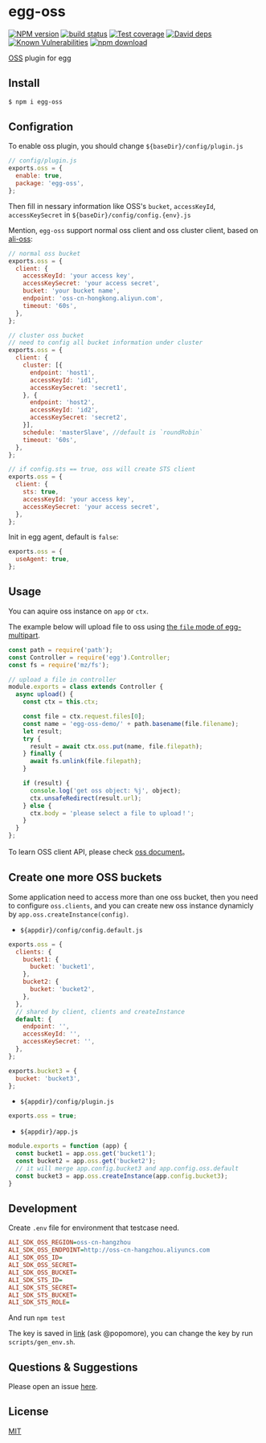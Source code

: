 # egg-oss

[![NPM version][npm-image]][npm-url]
[![build status][travis-image]][travis-url]
[![Test coverage][codecov-image]][codecov-url]
[![David deps][david-image]][david-url]
[![Known Vulnerabilities][snyk-image]][snyk-url]
[![npm download][download-image]][download-url]

[npm-image]: https://img.shields.io/npm/v/egg-oss.svg?style=flat-square
[npm-url]: https://npmjs.org/package/egg-oss
[travis-image]: https://img.shields.io/travis/eggjs/egg-oss.svg?style=flat-square
[travis-url]: https://travis-ci.org/eggjs/egg-oss
[codecov-image]: https://img.shields.io/codecov/c/github/eggjs/egg-oss.svg?style=flat-square
[codecov-url]: https://codecov.io/github/eggjs/egg-oss?branch=master
[david-image]: https://img.shields.io/david/eggjs/egg-oss.svg?style=flat-square
[david-url]: https://david-dm.org/eggjs/egg-oss
[snyk-image]: https://snyk.io/test/npm/egg-oss/badge.svg?style=flat-square
[snyk-url]: https://snyk.io/test/npm/egg-oss
[download-image]: https://img.shields.io/npm/dm/egg-oss.svg?style=flat-square
[download-url]: https://npmjs.org/package/egg-oss

[OSS](https://cn.aliyun.com/product/oss) plugin for egg

## Install

```bash
$ npm i egg-oss
```

## Configration

To enable oss plugin, you should change `${baseDir}/config/plugin.js`

```js
// config/plugin.js
exports.oss = {
  enable: true,
  package: 'egg-oss',
};
```

Then fill in nessary information like OSS's `bucket`, `accessKeyId`, `accessKeySecret` in `${baseDir}/config/config.{env}.js`

Mention, `egg-oss` support normal oss client and oss cluster client, based on [ali-oss](https://github.com/ali-sdk/ali-oss):

```js
// normal oss bucket
exports.oss = {
  client: {
    accessKeyId: 'your access key',
    accessKeySecret: 'your access secret',
    bucket: 'your bucket name',
    endpoint: 'oss-cn-hongkong.aliyun.com',
    timeout: '60s',
  },
};

// cluster oss bucket
// need to config all bucket information under cluster
exports.oss = {
  client: {
    cluster: [{
      endpoint: 'host1',
      accessKeyId: 'id1',
      accessKeySecret: 'secret1',
    }, {
      endpoint: 'host2',
      accessKeyId: 'id2',
      accessKeySecret: 'secret2',
    }],
    schedule: 'masterSlave', //default is `roundRobin`
    timeout: '60s',
  },
};

// if config.sts == true, oss will create STS client
exports.oss = {
  client: {
    sts: true,
    accessKeyId: 'your access key',
    accessKeySecret: 'your access secret',
  },
};
```

Init in egg agent, default is `false`:

```js
exports.oss = {
  useAgent: true,
};
```

## Usage

You can aquire oss instance on `app` or `ctx`.

The example below will upload file to oss using [the `file` mode of egg-multipart](https://github.com/eggjs/egg-multipart#enable-file-mode-on-config).

```js
const path = require('path');
const Controller = require('egg').Controller;
const fs = require('mz/fs');

// upload a file in controller
module.exports = class extends Controller {
  async upload() {
    const ctx = this.ctx;

    const file = ctx.request.files[0];
    const name = 'egg-oss-demo/' + path.basename(file.filename);
    let result;
    try {
      result = await ctx.oss.put(name, file.filepath);
    } finally {
      await fs.unlink(file.filepath);
    }

    if (result) {
      console.log('get oss object: %j', object);
      ctx.unsafeRedirect(result.url);
    } else {
      ctx.body = 'please select a file to upload！';
    }
  }
};
```

To learn OSS client API, please check [oss document](https://github.com/ali-sdk/ali-oss)。

## Create one more OSS buckets

Some application need to access more than one oss bucket, then you need to configure `oss.clients`, and
you can create new oss instance dynamicly by `app.oss.createInstance(config)`.

- `${appdir}/config/config.default.js`

```js
exports.oss = {
  clients: {
    bucket1: {
      bucket: 'bucket1',
    },
    bucket2: {
      bucket: 'bucket2',
    },
  },
  // shared by client, clients and createInstance
  default: {
    endpoint: '',
    accessKeyId: '',
    accessKeySecret: '',
  },
};

exports.bucket3 = {
  bucket: 'bucket3',
};
```

- `${appdir}/config/plugin.js`

```js
exports.oss = true;
```

- `${appdir}/app.js`

```js
module.exports = function (app) {
  const bucket1 = app.oss.get('bucket1');
  const bucket2 = app.oss.get('bucket2');
  // it will merge app.config.bucket3 and app.config.oss.default
  const bucket3 = app.oss.createInstance(app.config.bucket3);
}
```

## Development

Create `.env` file for environment that testcase need.

```ini
ALI_SDK_OSS_REGION=oss-cn-hangzhou
ALI_SDK_OSS_ENDPOINT=http://oss-cn-hangzhou.aliyuncs.com
ALI_SDK_OSS_ID=
ALI_SDK_OSS_SECRET=
ALI_SDK_OSS_BUCKET=
ALI_SDK_STS_ID=
ALI_SDK_STS_SECRET=
ALI_SDK_STS_BUCKET=
ALI_SDK_STS_ROLE=
```

And run `npm test`

The key is saved in [link](https://sharelock.io/1/MJITmvvEAchnIBWfm04PdfgXJs-fzCphRTz-TiVIOMo.wKVjBx/ED9OdTKWdMbkV3OfdJNXX3xG-VductolPWQM36vIgMsfvU2_KE/1XZMzTYEoGZSrCJxERU7iThkRSbhpXB71qYPPbmNbtRHfONL2J/4LB-xlFm82ZoAopEaXriN7IE9O030x3twhCtc0o69Rl5RdXj7b/YjDPa2JHQK7MUDkHskE4AAkmDXqlwoVtbT55bLYjb6tP2uvKtb/LLk1Gdwgjq3ihB1CePk8J3rWWe_-0EwxiLrjoV2tCTgRv18u1B/_AQY3Ui4TM3kQFp_8hfBCMidToOlYgQUwRNQff_Hlc9Ygl_BY6/4vhOrHyFwBg-5_qcAp-NaMeYQ8UN2wdveYQFzdv9CiKO3_Jhdz/JEdNoDO2j9rhRzUdH_c9XaguZ3kO145VRhNxj8WJghpVcmVfJZ/GYv4V-NNF-4Zic0VTtJQ_zs9iJRqHhAxI7GOEOvbaDTzIS2DFI/N5Yc-IcK4d96een8mwzrD81PZmQRYB-X94jMTVIuuDoFrPSaPB/3ks_eN1JnFyIXhshrSIBQvCtm20nyTlgvI3CjZ6mIdZBoRVDVB/e7btgHqXtuCmBgW2FNdk_eqfXDr2LFFwXzgBp5w.fwKGWMsFGx/mNYbeP11buRg) (ask @popomore), you can change the key by run `scripts/gen_env.sh`.

## Questions & Suggestions

Please open an issue [here](https://github.com/eggjs/egg/issues).

## License

[MIT](LICENSE)
